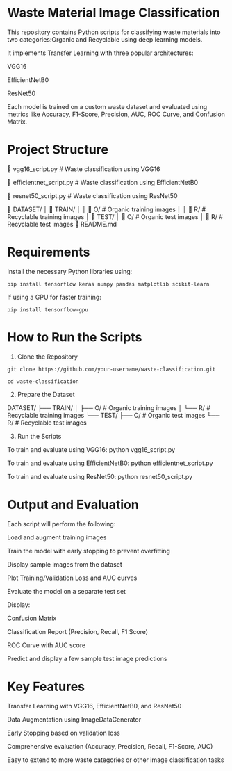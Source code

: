 # Waste Material Image Classification

This repository contains Python scripts for classifying waste materials into two categories:Organic and Recyclable using deep learning models.

It implements Transfer Learning with three popular architectures:

VGG16

EfficientNetB0

ResNet50

Each model is trained on a custom waste dataset and evaluated using metrics like Accuracy, F1-Score, Precision, AUC, ROC Curve, and Confusion Matrix.

# Project Structure 

🔺 vgg16_script.py         # Waste classification using VGG16

🔺 efficientnet_script.py  # Waste classification using EfficientNetB0

🔺 resnet50_script.py      # Waste classification using ResNet50

🔺 DATASET/
│   🔺 TRAIN/
│   │   🔺 O/              # Organic training images
│   │   🔺 R/              # Recyclable training images
│   🔺 TEST/
│       🔺 O/              # Organic test images
│       🔺 R/              # Recyclable test images
🔺 README.md

# Requirements

Install the necessary Python libraries using:

`pip install tensorflow keras numpy pandas matplotlib scikit-learn`

If using a GPU for faster training:

`pip install tensorflow-gpu`

# How to Run the Scripts

1. Clone the Repository

`git clone https://github.com/your-username/waste-classification.git`

`cd waste-classification`


2. Prepare the Dataset

DATASET/
├── TRAIN/
│   ├── O/    # Organic training images
│   └── R/    # Recyclable training images
└── TEST/
    ├── O/    # Organic test images
    └── R/    # Recyclable test images

3. Run the Scripts

To train and evaluate using VGG16: python vgg16_script.py

To train and evaluate using EfficientNetB0: python efficientnet_script.py

To train and evaluate using ResNet50: python resnet50_script.py

# Output and Evaluation

Each script will perform the following:

Load and augment training images

Train the model with early stopping to prevent overfitting

Display sample images from the dataset

Plot Training/Validation Loss and AUC curves

Evaluate the model on a separate test set

Display:

Confusion Matrix

Classification Report (Precision, Recall, F1 Score)

ROC Curve with AUC score

Predict and display a few sample test image predictions


#  Key Features

Transfer Learning with VGG16, EfficientNetB0, and ResNet50

Data Augmentation using ImageDataGenerator

Early Stopping based on validation loss

Comprehensive evaluation (Accuracy, Precision, Recall, F1-Score, AUC)

Easy to extend to more waste categories or other image classification tasks